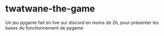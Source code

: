 # twatwane-the-game
Un jeu pygame fait en live sur discord en moins de 2h, pour présenter les bases du fonctionnement de pygame
